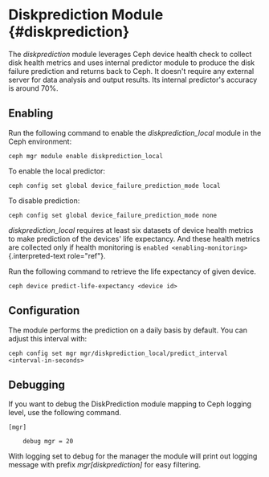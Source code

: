 # Diskprediction Module {#diskprediction}

The *diskprediction* module leverages Ceph device health check to
collect disk health metrics and uses internal predictor module to
produce the disk failure prediction and returns back to Ceph. It
doesn\'t require any external server for data analysis and output
results. Its internal predictor\'s accuracy is around 70%.

## Enabling

Run the following command to enable the *diskprediction_local* module in
the Ceph environment:

    ceph mgr module enable diskprediction_local

To enable the local predictor:

    ceph config set global device_failure_prediction_mode local

To disable prediction:

    ceph config set global device_failure_prediction_mode none

*diskprediction_local* requires at least six datasets of device health
metrics to make prediction of the devices\' life expectancy. And these
health metrics are collected only if health monitoring is
`enabled <enabling-monitoring>`{.interpreted-text role="ref"}.

Run the following command to retrieve the life expectancy of given
device.

    ceph device predict-life-expectancy <device id>

## Configuration

The module performs the prediction on a daily basis by default. You can
adjust this interval with:

    ceph config set mgr mgr/diskprediction_local/predict_interval <interval-in-seconds>

## Debugging

If you want to debug the DiskPrediction module mapping to Ceph logging
level, use the following command.

    [mgr]

        debug mgr = 20

With logging set to debug for the manager the module will print out
logging message with prefix *mgr\[diskprediction\]* for easy filtering.
